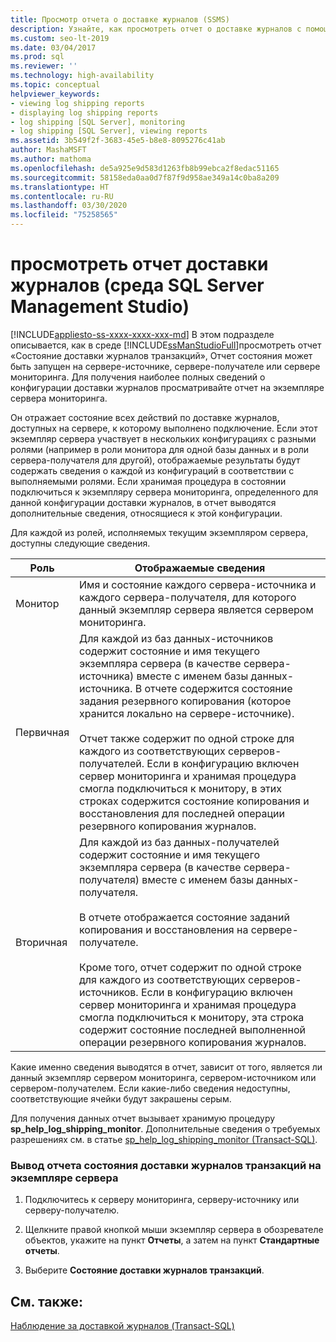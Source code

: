 ```yaml
---
title: Просмотр отчета о доставке журналов (SSMS)
description: Узнайте, как просмотреть отчет о доставке журналов с помощью графического интерфейса SQL Server Management Studio (SSMS).
ms.custom: seo-lt-2019
ms.date: 03/04/2017
ms.prod: sql
ms.reviewer: ''
ms.technology: high-availability
ms.topic: conceptual
helpviewer_keywords:
- viewing log shipping reports
- displaying log shipping reports
- log shipping [SQL Server], monitoring
- log shipping [SQL Server], viewing reports
ms.assetid: 3b549f2f-3683-45e5-b8e8-8095276c41ab
author: MashaMSFT
ms.author: mathoma
ms.openlocfilehash: de5a925e9d583d1263fb8b99ebca2f8edac51165
ms.sourcegitcommit: 58158eda0aa0d7f87f9d958ae349a14c0ba8a209
ms.translationtype: HT
ms.contentlocale: ru-RU
ms.lasthandoff: 03/30/2020
ms.locfileid: "75258565"
---
```

# <a name="view-the-log-shipping-report-sql-server-management-studio"></a>просмотреть отчет доставки журналов (среда SQL Server Management Studio)
[!INCLUDE[appliesto-ss-xxxx-xxxx-xxx-md](../../includes/appliesto-ss-xxxx-xxxx-xxx-md.md)]
  В этом подразделе описывается, как в среде [!INCLUDE[ssManStudioFull](../../includes/ssmanstudiofull-md.md)]просмотреть отчет «Состояние доставки журналов транзакций», Отчет состояния может быть запущен на сервере-источнике, сервере-получателе или сервере мониторинга. Для получения наиболее полных сведений о конфигурации доставки журналов просматривайте отчет на экземпляре сервера мониторинга.  
  
 Он отражает состояние всех действий по доставке журналов, доступных на сервере, к которому выполнено подключение. Если этот экземпляр сервера участвует в нескольких конфигурациях с разными ролями (например в роли монитора для одной базы данных и в роли сервера-получателя для другой), отображаемые результаты будут содержать сведения о каждой из конфигураций в соответствии с выполняемыми ролями. Если хранимая процедура в состоянии подключиться к экземпляру сервера мониторинга, определенного для данной конфигурации доставки журналов, в отчет выводятся дополнительные сведения, относящиеся к этой конфигурации.  
  
 Для каждой из ролей, исполняемых текущим экземпляром сервера, доступны следующие сведения.  
  
|Роль|Отображаемые сведения|  
|----------|---------------------------|  
|Монитор|Имя и состояние каждого сервера-источника и каждого сервера-получателя, для которого данный экземпляр сервера является сервером мониторинга.|  
|Первичная|Для каждой из баз данных-источников содержит состояние и имя текущего экземпляра сервера (в качестве сервера-источника) вместе с именем базы данных-источника. В отчете содержится состояние задания резервного копирования (которое хранится локально на сервере-источнике).<br /><br /> Отчет также содержит по одной строке для каждого из соответствующих серверов-получателей. Если в конфигурацию включен сервер мониторинга и хранимая процедура смогла подключиться к монитору, в этих строках содержится состояние копирования и восстановления для последней операции резервного копирования журналов.|  
|Вторичная|Для каждой из баз данных-получателей содержит состояние и имя текущего экземпляра сервера (в качестве сервера-получателя) вместе с именем базы данных-получателя.<br /><br /> В отчете отображается состояние заданий копирования и восстановления на сервере-получателе.<br /><br /> Кроме того, отчет содержит по одной строке для каждого из соответствующих серверов-источников. Если в конфигурацию включен сервер мониторинга и хранимая процедура смогла подключиться к монитору, эта строка содержит состояние последней выполненной операции резервного копирования журналов.|  
  
 Какие именно сведения выводятся в отчет, зависит от того, является ли данный экземпляр сервером мониторинга, сервером-источником или сервером-получателем. Если какие-либо сведения недоступны, соответствующие ячейки будут закрашены серым.  
  
 Для получения данных отчет вызывает хранимую процедуру **sp_help_log_shipping_monitor**. Дополнительные сведения о требуемых разрешениях см. в статье [sp_help_log_shipping_monitor (Transact-SQL)](../../relational-databases/system-stored-procedures/sp-help-log-shipping-monitor-transact-sql.md).  
  
### <a name="to-display-the-transaction-log-shipping-status-report-on-a-server-instance"></a>Вывод отчета состояния доставки журналов транзакций на экземпляре сервера  
  
1.  Подключитесь к серверу мониторинга, серверу-источнику или серверу-получателю.  
  
2.  Щелкните правой кнопкой мыши экземпляр сервера в обозревателе объектов, укажите на пункт **Отчеты**, а затем на пункт **Стандартные отчеты**.  
  
3.  Выберите **Состояние доставки журналов транзакций**.  
  
## <a name="see-also"></a>См. также:  
 [Наблюдение за доставкой журналов (Transact-SQL)](../../database-engine/log-shipping/monitor-log-shipping-transact-sql.md)  
  
  
